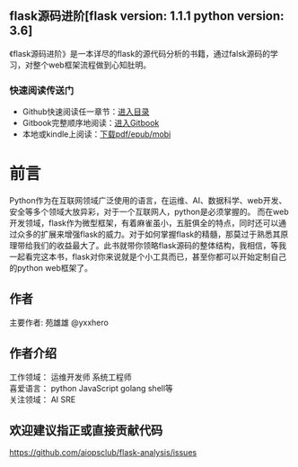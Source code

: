 flask源码进阶[flask version: 1.1.1 python version: 3.6] 
---

《flask源码进阶》是一本详尽的flask的源代码分析的书籍，通过falsk源码的学习，对整个web框架流程做到心知肚明。

### 快速阅读传送门
- Github快速阅读任一章节：[进入目录](https://github.com/aiopsclub/flask-analysis/blob/master/SUMMARY.md)
- Gitbook完整顺序地阅读：[进入Gitbook](https://aiopsclub.gitbook.io/flask-analysis/)
- 本地或kindle上阅读：[下载pdf/epub/mobi](https://github.com/aiopsclub/flask-analysis/releases)

# 前言

>  
Python作为在互联网领域广泛使用的语言，在运维、AI、数据科学、web开发、安全等多个领域大放异彩，对于一个互联网人，python是必须掌握的。
而在web开发领域，flask作为微型框架，有着麻雀虽小，五脏俱全的特点，同时还可以通过众多的扩展来增强flask的威力。对于如何掌握flask的精髓，那莫过于熟悉其原理带给我们的收益最大了。此书就带你领略flask源码的整体结构，我相信，等我一起看完这本书，flask对你来说就是个小工具而已，甚至你都可以开始定制自己的python web框架了。

## 作者 
主要作者: 苑雄雄 @yxxhero  

## 作者介绍
工作领域： 运维开发师 系统工程师  
喜爱语言： python JavaScript golang shell等  
关注领域： AI SRE

## 欢迎建议指正或直接贡献代码
https://github.com/aiopsclub/flask-analysis/issues

